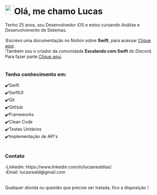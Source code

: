 
<h1 align="left"><img src="https://raw.githubusercontent.com/kaueMarques/kaueMarques/master/hi.gif" height="30px">Olá, me chamo <strong>Lucas</strong></h1>
Tenho 25 anos, sou Desenvolvedor iOS e estou cursando Análise e Desenvolvimento de Sistemas.<br><br>
❕Escrevo uma documentação no Notion sobre <strong>Swift</strong>, para acessar <a href="https://lucasreald.notion.site/lucasreald/Guia-Swift-820bffbbb32c4f5ca658e3ab725c12d1" target="_blank">Clique aqui</a>.<br>
❕Também sou o criador da comunidade <strong>Escalando com Swift</strong> do Discord. Para fazer parte <a href="https://discord.gg/aQyPJ5Uehj" target="_blank">Clique aqui</a>.<br><br>

<h3>Tenho conhecimento em:</h3>
 ✔️Swift<br>
 ✔️SwiftUI<br>
 ✔️Git<br>
 ✔️GitHub<br>
 ✔️Frameworks<br>
 ✔️Clean Code<br>
 ✔️Testes Unitários<br>
 ✔️Implementação de API's<br>
<br>
<h3>Contato</h3>
▫️Linkedin: https://www.linkedin.com/in/lucasrealdias/<br>
▫️Email: lucasreald@gmail.com
<br><br><br>
Qualquer dúvida ou questão que precise ser tratada, fico a disposição !
